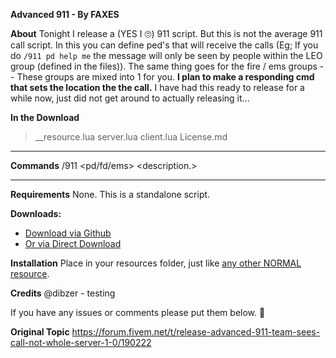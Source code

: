 **Advanced 911 - By FAXES**

**About**
Tonight I release a (YES I :roll_eyes:) 911 script. But this is not the average 911 call script. In this you can define ped's that will receive the calls (Eg; If you do `/911 pd help me` the message will only be seen by people within the LEO group (defined in the files)). The same thing goes for the fire / ems groups -- These groups are mixed into 1 for you. **I plan to make a responding cmd that sets the location the the call.** I have had this ready to release for a while now, just did not get around to actually releasing it...

**In the Download**
  >__resource.lua
  server.lua
  client.lua
  License.md

<hr>

**Commands**
/911 <pd/fd/ems> <description.>

<!--
**Changelogs**
[1.1](https://forum.fivem.net/t/release-server-password-make-your-server-secure-and-scum-free-1-0/180499/34)-->

<hr>

**Requirements**
None. This is a standalone script.

**Downloads:**
* [Download via Github](https://github.com/FAXES/Advanced911)
* <a class="attachment" href="http://faxes.zone/files/fax-advanced911/1.0.rar">Or via Direct Download</a>

**Installation**
Place in your resources folder, just like [any other NORMAL resource](https://forum.fivem.net/t/how-to-install-a-fivem-resource-script/81013).

**Credits**
@dibzer - testing

If you have any issues or comments please put them below. :christmas_tree:

**Original Topic**
https://forum.fivem.net/t/release-advanced-911-team-sees-call-not-whole-server-1-0/190222
